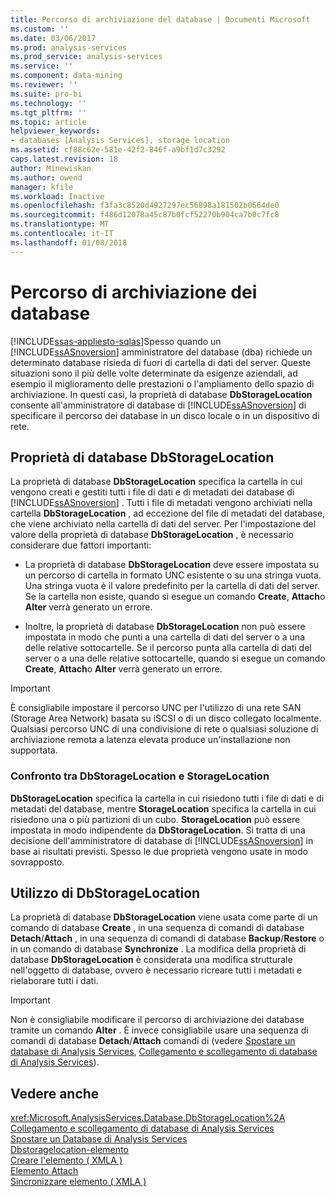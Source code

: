 ```yaml
---
title: Percorso di archiviazione del database | Documenti Microsoft
ms.custom: ''
ms.date: 03/06/2017
ms.prod: analysis-services
ms.prod_service: analysis-services
ms.service: ''
ms.component: data-mining
ms.reviewer: ''
ms.suite: pro-bi
ms.technology: ''
ms.tgt_pltfrm: ''
ms.topic: article
helpviewer_keywords:
- databases [Analysis Services], storage location
ms.assetid: cf88c62e-581e-42f2-846f-a9bf1d7c3292
caps.latest.revision: 18
author: Minewiskan
ms.author: owend
manager: kfile
ms.workload: Inactive
ms.openlocfilehash: f3fa3c8520d4927297ec56898a181502b0664de0
ms.sourcegitcommit: f486d12078a45c87b0fcf52270b904ca7b0c7fc8
ms.translationtype: MT
ms.contentlocale: it-IT
ms.lasthandoff: 01/08/2018
---
```

# <a name="database-storage-location"></a>Percorso di archiviazione dei database
[!INCLUDE[ssas-appliesto-sqlas](../../includes/ssas-appliesto-sqlas.md)]Spesso quando un [!INCLUDE[ssASnoversion](../../includes/ssasnoversion-md.md)] amministratore del database (dba) richiede un determinato database risieda di fuori di cartella di dati del server. Queste situazioni sono il più delle volte determinate da esigenze aziendali, ad esempio il miglioramento delle prestazioni o l'ampliamento dello spazio di archiviazione. In questi casi, la proprietà di database **DbStorageLocation** consente all'amministratore di database di [!INCLUDE[ssASnoversion](../../includes/ssasnoversion-md.md)] di specificare il percorso dei database in un disco locale o in un dispositivo di rete.  
  
## <a name="dbstoragelocation-database-property"></a>Proprietà di database DbStorageLocation  
 La proprietà di database **DbStorageLocation** specifica la cartella in cui vengono creati e gestiti tutti i file di dati e di metadati dei database di [!INCLUDE[ssASnoversion](../../includes/ssasnoversion-md.md)] . Tutti i file di metadati vengono archiviati nella cartella **DbStorageLocation** , ad eccezione del file di metadati del database, che viene archiviato nella cartella di dati del server. Per l'impostazione del valore della proprietà di database **DbStorageLocation** , è necessario considerare due fattori importanti:  
  
-   La proprietà di database **DbStorageLocation** deve essere impostata su un percorso di cartella in formato UNC esistente o su una stringa vuota. Una stringa vuota è il valore predefinito per la cartella di dati del server. Se la cartella non esiste, quando si esegue un comando **Create**, **Attach**o **Alter** verrà generato un errore.  
  
-   Inoltre, la proprietà di database **DbStorageLocation** non può essere impostata in modo che punti a una cartella di dati del server o a una delle relative sottocartelle. Se il percorso punta alla cartella di dati del server o a una delle relative sottocartelle, quando si esegue un comando **Create**, **Attach**o **Alter** verrà generato un errore.  
  
> [!IMPORTANT]  
>  È consigliabile impostare il percorso UNC per l'utilizzo di una rete SAN (Storage Area Network) basata su iSCSI o di un disco collegato localmente. Qualsiasi percorso UNC di una condivisione di rete o qualsiasi soluzione di archiviazione remota a latenza elevata produce un'installazione non supportata.  
  
### <a name="dbstoragelocation-compared-to-storagelocation"></a>Confronto tra DbStorageLocation e StorageLocation  
 **DbStorageLocation** specifica la cartella in cui risiedono tutti i file di dati e di metadati del database, mentre **StorageLocation** specifica la cartella in cui risiedono una o più partizioni di un cubo. **StorageLocation** può essere impostata in modo indipendente da **DbStorageLocation**. Si tratta di una decisione dell'amministratore di database di [!INCLUDE[ssASnoversion](../../includes/ssasnoversion-md.md)] in base ai risultati previsti. Spesso le due proprietà vengono usate in modo sovrapposto.  
  
## <a name="dbstoragelocation-usage"></a>Utilizzo di DbStorageLocation  
 La proprietà di database **DbStorageLocation** viene usata come parte di un comando di database **Create** , in una sequenza di comandi di database **Detach**/**Attach** , in una sequenza di comandi di database **Backup**/**Restore** o in un comando di database **Synchronize** . La modifica della proprietà di database **DbStorageLocation** è considerata una modifica strutturale nell'oggetto di database, ovvero è necessario ricreare tutti i metadati e rielaborare tutti i dati.  
  
> [!IMPORTANT]  
>  Non è consigliabile modificare il percorso di archiviazione dei database tramite un comando **Alter** . È invece consigliabile usare una sequenza di comandi di database **Detach**/**Attach** comandi di (vedere [Spostare un database di Analysis Services](../../analysis-services/multidimensional-models/move-an-analysis-services-database.md), [Collegamento e scollegamento di database di Analysis Services](../../analysis-services/multidimensional-models/attach-and-detach-analysis-services-databases.md)).  
  
## <a name="see-also"></a>Vedere anche  
 <xref:Microsoft.AnalysisServices.Database.DbStorageLocation%2A>   
 [Collegamento e scollegamento di database di Analysis Services](../../analysis-services/multidimensional-models/attach-and-detach-analysis-services-databases.md)   
 [Spostare un Database di Analysis Services](../../analysis-services/multidimensional-models/move-an-analysis-services-database.md)   
 [Dbstoragelocation-elemento](../../analysis-services/xmla/xml-elements-properties/dbstoragelocation-element.md)   
 [Creare l'elemento &#40; XMLA &#41;](../../analysis-services/xmla/xml-elements-commands/create-element-xmla.md)   
 [Elemento Attach](../../analysis-services/xmla/xml-elements-commands/attach-element.md)   
 [Sincronizzare elemento &#40; XMLA &#41;](../../analysis-services/xmla/xml-elements-commands/synchronize-element-xmla.md)  
  
  
